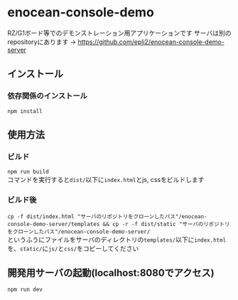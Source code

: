 # enocean-console-demo
RZ/G1ボード等でのデモンストレーション用アプリケーションです
サーバは別のrepositoryにあります -> https://github.com/epli2/enocean-console-demo-server

## インストール
### 依存関係のインストール
`npm install`

## 使用方法
### ビルド
`npm run build`  
コマンドを実行すると`dist/`以下に`index.html`とjs, cssをビルドします

### ビルド後
`cp -f dist/index.html "サーバのリポジトリをクローンしたパス"/enocean-console-demo-server/templates && cp -r -f dist/static "サーバのリポジトリをクローンしたパス"/enocean-console-demo-server/`  
というふうにファイルをサーバのディレクトリの`templates/`以下に`index.html`を、`static/`に`js/`と`css/`をコピーしてください

## 開発用サーバの起動(localhost:8080でアクセス)
`npm run dev`

